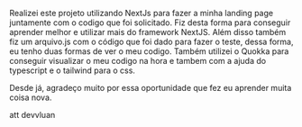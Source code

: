 Realizei este projeto utilizando NextJs para fazer a minha landing page juntamente com o codigo que foi solicitado. Fiz desta forma para conseguir aprender melhor e utilizar mais do framework NextJS. Além disso também fiz um arquivo.js com o código que foi dado para fazer o teste, dessa forma, eu tenho duas formas de ver o meu codigo. Também utilizei o Quokka para conseguir visualizar o meu codigo na hora e tambem com a ajuda do typescript e o tailwind para o css.

Desde já, agradeço muito por essa oportunidade que fez eu aprender muita coisa nova.

att devvluan
